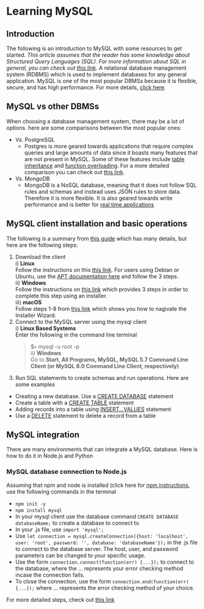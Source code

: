 # Learning MySQL

## Introduction

The following is an introduction to MySQL with some resources to get started. *This article assumes that the reader has some knowledge about Structured Query Languages (SQL). For more information about SQL in general, you can check out [this link](https://www.postgresqltutorial.com/postgresql-tutorial/postgresql-vs-mysql/)*. A relational database management system (RDBMS) which is used to implement databases for any general application. MySQL is one of the most popular DBMSs because it is flexible, secure, and has high performance. For more details, [click here](https://www.hostinger.com/tutorials/what-is-mysql).

## MySQL vs other DBMSs

When choosing a database management system, there may be a lot of options. here are some comparisons between the most popular ones:

* Vs. PostgreSQL
  * Postgres is more geared towards applications that require complex queries and large amounts of data since it boasts many features that are not present in MySQL. Some of these features include [table inheritance](https://www.postgresql.org/docs/7.2/inherit.html) and [function overloading](https://www.postgresql.org/docs/current/xfunc-overload.html). For a more detailed comparison you can check out [this link](https://www.integrate.io/blog/postgresql-vs-mysql-which-one-is-better-for-your-use-case/).
* Vs. MongoDB
  * MongoDB is a NoSQL database, meaning that it does not follow SQL rules and schemas and instead uses JSON rules to store data. Therefore it is more flexible. It is also geared towards write performance and is better for [real time applications](https://www.simplilearn.com/tutorials/mongodb-tutorial/mongodb-vs-mysql#:~:text=MySQL%20is%20an%20excellent%20choice,and%20other%20types%20of%20applications.)

## MySQL client installation and basic operations

The following is a summary from [this guide](https://dev.mysql.com/doc/mysql-getting-started/en/) which has many details, but here are the following steps:
1) Download the client <br />
  i) **Linux** <br />
    Follow the instructions on this [this link](https://dev.mysql.com/doc/refman/8.0/en/linux-installation.html). For users using Debian or Ubuntu, use the [APT documentation here](https://dev.mysql.com/doc/mysql-apt-repo-quick-guide/en/#apt-repo-fresh-install) and follow the 3 steps. <br />
  ii) **Windows** <br />
    Follow the instructions on [this link](https://dev.mysql.com/doc/refman/5.7/en/windows-installation.html#windows-installation-simple) which provides 3 steps in order to complete this step using an installer. <br />
  iii) **macOS** <br />
    Follow steps 1-8 from [this link](https://dev.mysql.com/doc/refman/8.0/en/macos-installation-pkg.html) which shows you how to nagivate the Installer Wizard.
2) Connect to the MySQL server using the mysql client <br />
  i) **Linux Based Systems** <br />
    Enter the following in the command line terminal <br />
    > $`>` mysql -u root -p <br />
  ii) **Windows** <br />
    Go to **Start, All Programs, MySQL, MySQL 5.7 Command Line Client (or MySQL 8.0 Command Line Client, respectively)**
3) Run SQL statements to create schemas and run operations. Here are some examples
  * Creating a new database.  Use a [CREATE DATABASE](https://dev.mysql.com/doc/refman/8.0/en/show-databases.html) statement
  * Create a table with a [CREATE TABLE](https://dev.mysql.com/doc/refman/8.0/en/create-table.html) statement
  * Adding records into a table using [INSERT...VALUES](https://dev.mysql.com/doc/refman/8.0/en/insert.html) statement
  * Use a [DELETE](https://dev.mysql.com/doc/refman/8.0/en/delete.html) statement to delete a record from a table

## MySQL integration

There are many environments that can integrate a MySQL database. Here is how to do it in Node.js and Python

### MySQL database connection to Node.js

Assuming that npm and node is installed (click here for [npm instructions](https://docs.npmjs.com/downloading-and-installing-node-js-and-npm), use the following commands in the terminal
* `npm init -y`
* `npm install mysql`
* In your mysql client use the database command `CREATE DATABASE databaseName;` to create a database to connect to
* In your .js file, use `import 'mysql';`
* Use `let connection = mysql.createConnection({host: 'localhost', user: 'root', password: '', database: 'databaseName'});` in the .js file to connect to the database server. The host, user, and password parameters can be changed to your specific usage. 
* Use the form `connection.connect(function(err) {...});` to connect to the database, where the ... represents your error checking method incase the connection fails. 
* To close the connection, use the form `connection.end(function(err) {...});` where ... represents the error checking method of your choice. 

For more detailed steps, check out [this link](https://www.mysqltutorial.org/mysql-nodejs/connect/)




